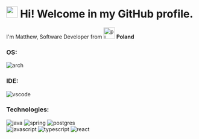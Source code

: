 <h1><img src="https://emojis.slackmojis.com/emojis/images/1643513081/48669/android-dance.gif?1643513081" width="30" alt="android"/> Hi! Welcome in my GitHub profile. </h1>

<p>I'm Matthew, Software Developer from <img src="https://emojis.slackmojis.com/emojis/images/1621376537/40081/poland.gif?1621376537" width="30" alt="pl"/> <b>Poland</b>
<h3>OS:</h3>
    <img src="https://img.shields.io/badge/Arch%20Linux-1793D1?logo=arch-linux&logoColor=fff&style=for-the-badge" alt="arch" />
<h3>IDE:</h3>
<div>
    <img src="https://img.shields.io/badge/Visual_Studio_Code-0078D4?style=for-the-badge&logo=visual%20studio%20code&logoColor=white" alt="vscode" />
</div>
<h3>Technologies:</h3>
<div>
    <img src="https://img.shields.io/badge/java-%23ED8B00.svg?style=for-the-badge&logo=openjdk&logoColor=white" alt="java" />
    <img src="https://img.shields.io/badge/spring-%236DB33F.svg?style=for-the-badge&logo=spring&logoColor=white" alt="spring" />
    <img src="https://img.shields.io/badge/postgres-%23316192.svg?style=for-the-badge&logo=postgresql&logoColor=white" alt="postgres" />
</div>
<div>
    <img src="https://img.shields.io/badge/javascript-%23323330.svg?style=for-the-badge&logo=javascript&logoColor=%23F7DF1E" alt="javascript" />
    <img src="https://img.shields.io/badge/typescript-%23007ACC.svg?style=for-the-badge&logo=typescript&logoColor=white" alt="typescript" />
    <img src="https://img.shields.io/badge/react-%2320232a.svg?style=for-the-badge&logo=react&logoColor=%2361DAFB)" alt="react" />
</div>

